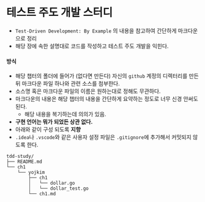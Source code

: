 # 테스트 주도 개발 스터디
- `Test-Driven Development: By Example` 의 내용을 참고하여 간단하게 마크다운으로 정리
- 해당 장에 속한 설명대로 코드를 작성하고 테스트 주도 개발을 익힌다.



#### 방식

- 해당 챕터의 폴더에 들어가 (없다면 만든다) 자신의 `github` 계정의 디렉터리를 만든 뒤 마크다운 파일 하나와 관련 소스를 첨부한다.
- 소스명 혹은 마크다운 파일의 이름은 원하는대로 정해도 무관하다.
- 마크다운의 내용은 해당 챕터의 내용을 간단하게 요약하는 정도로 너무 신경 안써도 된다. 
  - 해당 내용을 복기하는데 의의가 있음.
- **구현 언어는 뭐가 되었든 상관 없다.**
- 아래와 같이 구성 되도록 **지향**
- `.idea`나 `.vscode`와 같은 사용자 설정 파일은 `.gitignore`에 추가해서 커밋되지 않도록 한다.

```
tdd-study/
├── README.md
└── ch1
    └── yojkim
        ├── ch1
        │   └── dollar.go
        │   └── dollar_test.go
        └── ch1.md
```

